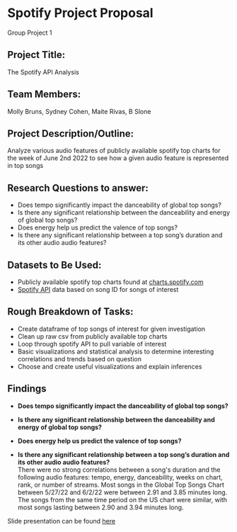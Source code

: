 # Spotify Project Proposal
Group Project 1


## Project Title: 
The Spotify API Analysis 

## Team Members: 
Molly Bruns, Sydney Cohen, Maite Rivas,  B Slone

## Project Description/Outline: 
Analyze various audio features of publicly available spotify top charts for the week of June 2nd 2022 to see how a given audio feature is represented in top songs 

## Research Questions to answer: 
* Does tempo significantly impact the danceability of global top songs?
* Is there any significant relationship between the danceability and energy of global top songs?
* Does energy help us predict the valence of top songs? 
* Is there any significant relationship between a top song’s duration and its other audio audio features?

## Datasets to Be Used:
* Publicly available spotify top charts found at [charts.spotify.com](https://charts.spotify.com/charts/view/regional-global-weekly/latest)
* [Spotify API](https://developer.spotify.com/documentation/web-api/reference/#/operations/get-several-audio-features) data based on song ID for songs of interest 

## Rough Breakdown of Tasks: 
* Create dataframe of top songs of interest for given investigation
* Clean up raw csv from publicly available top charts 
* Loop through spotify API to pull variable of interest 
* Basic visualizations and statistical analysis to determine interesting correlations and trends based on question
* Choose and create useful visualizations and explain inferences 

## Findings
* **Does tempo significantly impact the danceability of global top songs?**</br>


* **Is there any significant relationship between the danceability and energy of global top songs?**</br>


* **Does energy help us predict the valence of top songs?**</br> 


* **Is there any significant relationship between a top song’s duration and its other audio audio features?**</br>
There were no strong correlations between a song's duration and the following audio features: tempo, energy, danceability, weeks on chart, rank, or number of streams. Most songs in the Global Top Songs Chart between 5/27/22 and 6/2/22 were between 2.91 and 3.85 minutes long. The songs from the same time period on the US chart were similar, with most songs lasting between 2.90 and 3.94 minutes long.</br>

Slide presentation can be found [here](https://docs.google.com/presentation/d/1emqUlGtQ6cZXMqo08uc2ZbHmale3IQClO9j39Cb1cxk/)